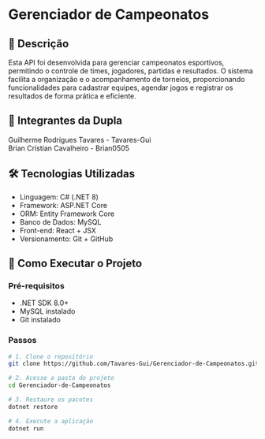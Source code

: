 # Gerenciador de Campeonatos

## 🧾 Descrição

Esta API foi desenvolvida para gerenciar campeonatos esportivos, permitindo o controle de times, jogadores, partidas e resultados. O sistema facilita a organização e o acompanhamento de torneios, proporcionando funcionalidades para cadastrar equipes, agendar jogos e registrar os resultados de forma prática e eficiente.

## 👥 Integrantes da Dupla

Guilherme Rodrigues Tavares - Tavares-Gui  
Brian Cristian Cavalheiro - Brian0505

## 🛠️ Tecnologias Utilizadas

- Linguagem: C# (.NET 8)  
- Framework: ASP.NET Core  
- ORM: Entity Framework Core  
- Banco de Dados: MySQL  
- Front-end: React + JSX  
- Versionamento: Git + GitHub

## 🚀 Como Executar o Projeto

### Pré-requisitos

- .NET SDK 8.0+  
- MySQL instalado  
- Git instalado  

### Passos

```bash
# 1. Clone o repositório
git clone https://github.com/Tavares-Gui/Gerenciador-de-Campeonatos.git

# 2. Acesse a pasta do projeto
cd Gerenciador-de-Campeonatos

# 3. Restaure os pacotes
dotnet restore

# 4. Execute a aplicação
dotnet run
